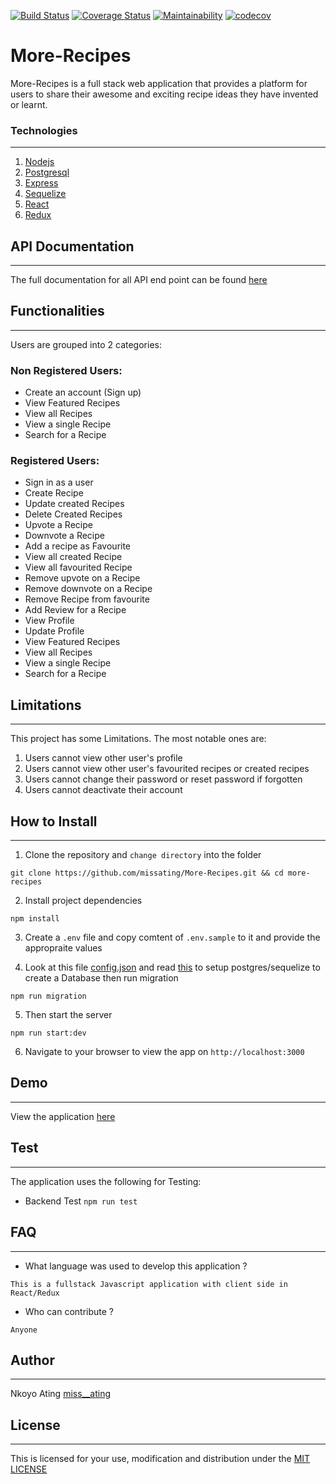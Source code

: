 [![Build Status](https://travis-ci.org/missating/More-Recipes.svg?branch=develop)](https://travis-ci.org/missating/More-Recipes)
[![Coverage Status](https://coveralls.io/repos/github/missating/More-Recipes/badge.svg?branch=develop)](https://coveralls.io/github/missating/More-Recipes?branch=develop)
[![Maintainability](https://api.codeclimate.com/v1/badges/1e34429abd769ade0fa9/maintainability)](https://codeclimate.com/github/missating/More-Recipes/maintainability)
[![codecov](https://codecov.io/gh/missating/More-Recipes/branch/develop/graph/badge.svg)](https://codecov.io/gh/missating/More-Recipes)


# More-Recipes
More-Recipes is a full stack web application that provides a platform for users to share their awesome and exciting recipe ideas they have invented or learnt.

 ### Technologies
 ----

 1. [Nodejs](https://nodejs.org/en/)
 1. [Postgresql](https://www.postgresql.org/)
 1. [Express](https://expressjs.com/)
 1. [Sequelize](http://docs.sequelizejs.com/)
 1. [React](https://reactjs.org/)
 1. [Redux](https://redux.js.org/)

## API Documentation
----
The full documentation for all API end point can be found [here](https://nkoyo-more-recipes.herokuapp.com/api/docs/)

## Functionalities 
----
Users are grouped into 2 categories: 

### Non Registered Users: 
* Create an account (Sign up)
* View Featured Recipes 
* View all Recipes 
* View a single Recipe 
* Search for a Recipe

### Registered Users: 
* Sign in as a user 
* Create Recipe 
* Update created Recipes
* Delete Created Recipes 
* Upvote a Recipe
* Downvote a Recipe 
* Add a recipe as Favourite
* View all created Recipe
* View all favourited Recipe
* Remove upvote on a Recipe
* Remove downvote on a Recipe
* Remove Recipe from favourite
* Add Review for a Recipe 
* View Profile
* Update Profile
* View Featured Recipes 
* View all Recipes 
* View a single Recipe 
* Search for a Recipe

## Limitations 
----
This project has some Limitations. The most notable ones are:

1. Users cannot view other user's profile
2. Users cannot view other user's favourited recipes or created recipes
3. Users cannot change their password or reset password if forgotten
4. Users cannot deactivate their account

## How to Install
____

1. Clone the repository and `change directory` into the folder 

`git clone https://github.com/missating/More-Recipes.git && cd more-recipes`

2. Install project dependencies 

`npm install`

3. Create a `.env` file and copy comtent of `.env.sample` to it and provide the appropraite values

4. Look at this file [config.json](https://github.com/missating/More-Recipes/blob/develop/server/config/config.js) and read [this](https://www.codementor.io/engineerapart/getting-started-with-postgresql-on-mac-osx-are8jcopb) to setup postgres/sequelize to create a Database then run migration

`npm run migration`

5. Then start the server 

`npm run start:dev`

6. Navigate to your browser to view the app on `http://localhost:3000`

## Demo
____

View the application [here](https://nkoyo-more-recipes.herokuapp.com/)

## Test
____

The application uses the following for Testing:

* Backend Test 
`npm run test` 

## FAQ 
____

* What language was used to develop this application ?

`This is a fullstack Javascript application with client side in React/Redux`

* Who can contribute ?

`Anyone`

## Author 
____

Nkoyo Ating [miss__ating](https://missating.github.io/)

## License 
____

This is licensed for your use, modification and distribution under the [MIT LICENSE](https://github.com/missating/More-Recipes/blob/develop/LICENSE)